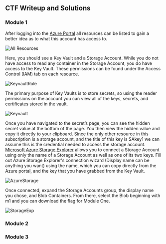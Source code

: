 ## CTF Writeup and Solutions

### Module 1

After logging into the [Azure Portal](http://portal.azure.com/) all resources can be listed to gain a better idea as to what this account has access to.

![All Resources](/dcos/assets/1_allresources)

Here, you should see a Key Vault and a Storage Account. While you do not have access to read any container in the Storage Account, you do have access to the Key Vault.  These permissions can be found under the Access Control (IAM) tab on each resource.

![KeyvaultRole](/dcos/assets/2_keyvaultrole)

The primary purpose of Key Vaults is to store secrets, so using the reader permissions on the account you can view all of the keys, secrets, and certificates stored in the vault.

![Keyvault](/dcos/assets/3_keyvault)

Once you have navigated to the secret’s page, you can see the hidden secret value at the bottom of the page. You then view the hidden value and copy it directly to your clipboard.
Since the only other resource in this subscription is a storage account, and the title of this key is SAkey1 we can assume this is the credential needed to access the storage account.
[Microsoft Azure Storage Explorer](https://azure.microsoft.com/en-us/features/storage-explorer/) allows you to connect a Storage Account using only the name of a Storage Account as well as one of its two keys. 
Fill out Azure Storage Explorer's connection wizard (Display name can be anything you want) using the name, which you can copy directly from the Azure portal, and the key that you have grabbed from the Key Vault.

![AzureStorage](/dcos/assets/4_AzureStorageCon)

Once connected, expand the Storage Accounts group, the display name you chose, and Blob Containers. From there, select the Blob beginning with m1 and you can download the flag for Module One.

![StorageExp](/dcos/assets/5_storageExplorer)

### Module 2

### Module 3
